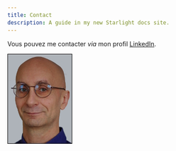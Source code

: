 ```yaml
---
title: Contact
description: A guide in my new Starlight docs site.
---
```


Vous pouvez me contacter *via* mon profil [LinkedIn]().

![](graphics/olivier-carrere.jpg)
